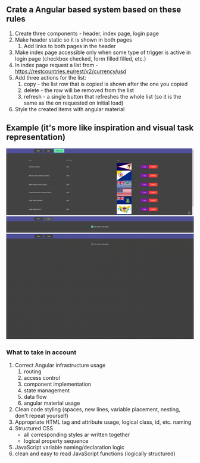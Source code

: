 ## Crate a Angular based system based on these rules
1. Create three components - header, index page, login page
2. Make header static so it is shown in both pages
   1. Add links to both pages in the header
3. Make index page accessible only when some type of trigger is active in login page (checkbox checked, form filled filled, etc.)
4. In index page request a list from - https://restcountries.eu/rest/v2/currency/usd
5. Add three actions for the list:
   1. copy - the list row that is copied is shown after the one you copied
   2. delete - the row will be removed from the list
   3. refresh - a single button that refreshes the whole list (so it is the same as the on requested on initial load)
6. Style the created items with angular material

## Example (it's more like inspiration and visual task representation)
![List](extra-resources/task-2/assets/list.png)
![Access check screen](extra-resources/task-2/assets/login.png)
![video](extra-resources/task-2/assets/task-2-example.gif)

### What to take in account
1. Correct Angular infrastructure usage
   1. routing
   2. access control
   3. component implementation
   4. state management
   5. data flow
   6. angular material usage
2. Clean code styling (spaces, new lines, variable placement, nesting, don't repeat yourself)
3. Appropriate HTML tag and attribute usage, logical class, id, etc. naming
4. Structured CSS
   * all corresponding styles ar written together
   * logical property sequence
5. JavaScript variable naming/declaration logic
6. clean and easy to read JavaScript functions (logically structured)